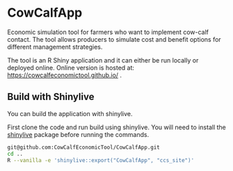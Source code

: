 # CowCalfApp

Economic simulation tool for farmers who want to implement cow-calf contact. The tool allows producers to simulate cost and benefit options for different management strategies.

The tool is an R Shiny application and it can either be run locally or deployed online. Online version is hosted at: https://cowcalfeconomictool.github.io/ .

## Build with Shinylive

You can build the application with shinylive.

First clone the code and run build using shinylive. You will need to install the [shinylive](https://posit-dev.github.io/r-shinylive/) package before running the commands.

```bash
git@github.com:CowCalfEconomicTool/CowCalfApp.git
cd ..
R --vanilla -e 'shinylive::export("CowCalfApp", "ccs_site")'
```

